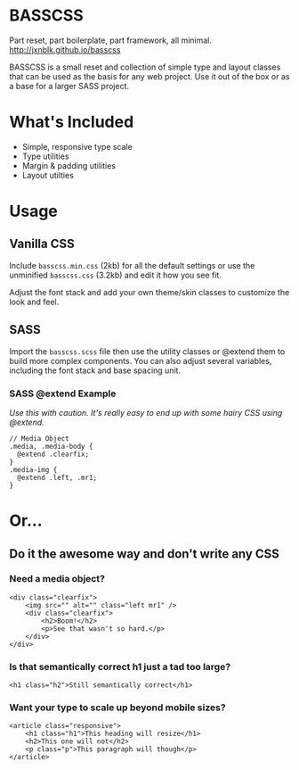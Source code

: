 # BASSCSS

Part reset, part boilerplate, part framework, all minimal.
http://jxnblk.github.io/basscss

BASSCSS is a small reset and collection of simple type and layout classes that can be used as the basis for any web project. Use it out of the box or as a base for a larger SASS project.

# What's Included
- Simple, responsive type scale
- Type utilities
- Margin & padding utilities
- Layout utilties

# Usage

## Vanilla CSS
Include `basscss.min.css` (2kb) for all the default settings or use the unminified `basscss.css` (3.2kb) and edit it how you see fit.

Adjust the font stack and add your own theme/skin classes to customize the look and feel.

## SASS
Import the `basscss.scss` file then use the utility classes or @extend them to build more complex components. You can also adjust several variables, including the font stack and base spacing unit.

### SASS @extend Example
*Use this with caution. It's really easy to  end up with some hairy CSS using @extend.*

    // Media Object
    .media, .media-body {
      @extend .clearfix;
    }
    .media-img {
      @extend .left, .mr1;
    }

# Or...
## Do it the awesome way and don't write any CSS

### Need a media object?

    <div class="clearfix">
        <img src="" alt="" class="left mr1" />
        <div class="clearfix">
            <h2>Boom!</h2>
            <p>See that wasn't so hard.</p>
        </div>
    </div>

### Is that semantically correct h1 just a tad too large?

    <h1 class="h2">Still semantically correct</h1>

### Want your type to scale up beyond mobile sizes?

    <article class="responsive">
        <h1 class="h1">This heading will resize</h1>
        <h2>This one will not</h2>
        <p class="p">This paragraph will though</p>
    </article>
